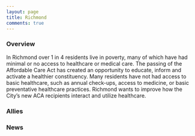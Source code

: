 ```yaml
---
layout: page
title: Richmond
comments: true
---
```


### Overview

In Richmond over 1 in 4 residents live in poverty, many of which have had minimal or no access to healthcare or medical care. The passing of the Affordable Care Act has created an opportunity to educate, inform and activate a healthier constituency. Many residents have not had access to basic healthcare, such as annual check-ups, access to medicine, or basic preventative healthcare practices.  Richmond wants to improve how the City’s new ACA recipients interact and utilize healthcare.

### Allies

### News
